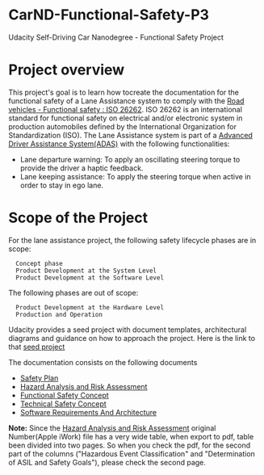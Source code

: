 # CarND-Functional-Safety-P3
Udacity Self-Driving Car Nanodegree - Functional Safety Project

# Project overview

This project's goal is to learn how tocreate the documentation for the functional safety of a Lane Assistance system to comply with the [Road vehicles - Functional safety : ISO 26262](https://en.wikipedia.org/wiki/ISO_26262). ISO 26262 is an international standard for functional safety on electrical and/or electronic system in production automobiles defined by the International Organization for Standardization (ISO). The Lane Assistance system is part of a [Advanced Driver Assistance System(ADAS)](https://en.wikipedia.org/wiki/Advanced_driver-assistance_systems) with the following functionalities:

- Lane departure warning: To apply an oscillating steering torque to provide the driver a haptic feedback.
- Lane keeping assistance: To apply the steering torque when active in order to stay in ego lane.

# Scope of the Project

For the lane assistance project, the following safety lifecycle phases are in scope:

      Concept phase
      Product Development at the System Level
      Product Development at the Software Level

The following phases are out of scope:

      Product Development at the Hardware Level
      Production and Operation


Udacity provides a seed project with document templates, architectural diagrams and guidance on how to approach the project. Here is the link to that [seed project](https://github.com/udacity/CarND-Functional-Safety-Project)

The documentation consists on the following documents

- [Safety Plan](./01_SafetyPlan_LaneAssistance.pdf)
- [Hazard Analysis and Risk Assessment](./02_HazardAnalysisAndRiskAssessment.pdf)
- [Functional Safety Concept](./03_FunctionalSafetyConcept_LaneAssistance.pdf)
- [Technical Safety Concept](./04_TechnicalSafetyConcept_LaneAssistance.pdf)
- [Software Requirements And Architecture](./05_SoftwareRequirementsAndArchitecture_LaneAssistance.pdf)

**Note:**
Since the [Hazard Analysis and Risk Assessment](./02_HazardAnalysisAndRiskAssessment.pdf) original Number(Apple iWork) file has a very wide table, when export to pdf, table been divided into two pages. So when you check the pdf, for the second part of the columns ("Hazardous Event Classification" and "Determination of ASIL and Safety Goals"), please check the second page.
